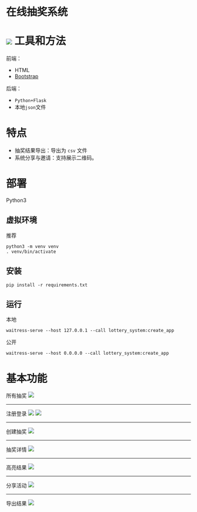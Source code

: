 在线抽奖系统
===
![](imgs/img1.png)
工具和方法
===
前端：
- HTML
- [Bootstrap](https://v5.bootcss.com/docs/getting-started/introduction/)

后端：  
- `Python+Flask`
- 本地`json`文件

特点
===
- 抽奖结果导出：导出为 `csv` 文件
- 系统分享与邀请：支持展示⼆维码。

部署
===
Python3

虚拟环境
---
推荐
```
python3 -m venv venv
. venv/bin/activate
```
安装
---
```
pip install -r requirements.txt
```

运行
---
本地
```
waitress-serve --host 127.0.0.1 --call lottery_system:create_app
```
公开
```
waitress-serve --host 0.0.0.0 --call lottery_system:create_app
```

基本功能
===
所有抽奖
![](imgs/img4.png)

---
注册登录
![](imgs/img8.png)
![](imgs/img9.png)

---
创建抽奖
![](imgs/img2.png)

---
抽奖详情
![](imgs/img3.png)

---
高亮结果
![](imgs/img5.png)

---
分享活动
![](imgs/img6.png)

---
导出结果
![](imgs/img7.png)

